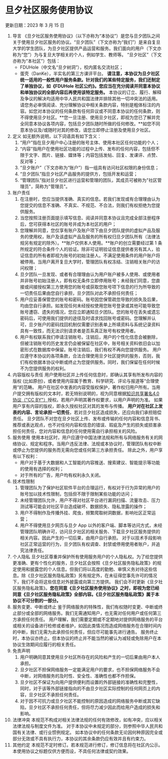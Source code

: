 # 旦夕社区服务使用协议
更新日期：2023 年 3 月 15 日
1. 导言
   《旦夕社区服务使用协议》（以下亦称为“本协议”）是您与旦夕团队之间关于使用旦夕社区服务的协议。“旦夕团队”（下文亦称为“我们”）是来自复旦大学的学生团队，为旦夕社区提供产品运营和服务。我们面向的用户（下文亦称为“您”）为与复旦大学相关的个人，例如学生、教师等。
   “旦夕社区”（下文亦称为“本社区”）包括：
   - FDUHole（中文名“旦夕树洞”），校内匿名交流社区；
   - 蛋壳（DanKe），半实名的第三方课评平台。
   **请注意，本协议为旦夕社区统一适用的一般性用户服务条款。针对我们的某些特定服务，我们还制定了单独协议，如《FDUHole 社区公约》。您应当在充分阅读并同意本协议和单独协议的全部内容后再使用该特定服务。**
   本协议的订立、履行、解释及争议的解决均适用中华人民共和国法律并排除其他一切冲突法的适用。
   请您务必审慎阅读、充分理解协议中相关条款内容，特别是粗体标注的内容。如您对本协议的任何条款有任何异议或不同意本协议的任何条款，则不得使用旦夕社区。**您一旦注册、使用旦夕社区，即视为您已了解并完全同意本协议各项内容，包括旦夕团队随时所做的任何修改。**如您不同意本协议及/或随时对其的修改，请您立即停止注册及使用旦夕社区。
2. 定义
   如无额外说明，以下词语具有如下含义：
   1. “用户”指在旦夕用户中心注册的账号主体、使用本社区任何功能的个人；
   2. “内容”指用户在使用社区功能的过程中上传、发布的任何内容，包括但不限于文字、图片、链接、媒体等；内容包括发帖、回复、发课评、点赞、反对等；
   3. “旦夕账户”（下文亦称为“账户”）指一组具有访问社区权限的身份信息；
   4. “旦夕团队”指旦夕社区产品服务的提供方，包括开发和运营；
   5. “管理团队”指对旦夕社区进行运营和管理的团队，其成员可被称为"社区管理员"，简称为"管理员"。
3. 账户责任
   1. 在注册时，您应当提供准确、真实的信息。若我们发现或有合理理由认为您提交的信息不准确、不真实、不规范、不合法，则我们有权拒绝为您提供服务。
   2. 当您按照注册页面提示填写信息、阅读并同意本协议且完成全部注册程序后，您可获得本社区的账号并成为本社区的用户； 
   3. 您理解并同意，您仅享有账户及账户项下由旦夕团队提供的虚拟产品及服务的使用权，账户及该虚拟产品及服务的所有权归旦夕团队所有（法律法规另有规定的除外）。**账户仅供本人使用。**账户的创立需要经过第 1 条所规定的符合条件个人的验证。除非可证明验证信息提供者另有其人，验证信息的所有者即视为账号的初始注册人。不满足使用条件的用户账户将被停用。当用户离开复旦大学时，管理团队有权冻结、注销相关账户的访问权限；
   4. 旦夕团队一旦发现、或者有合理理由认为用户账户被多人使用、或使用者并非账号初始注册人，即有权无条件立即停用账号；未经我们同意，您直接或间接授权第三方使用您的账号或获取您账号项下信息的行为所导致的一切责任后果由您自行承担，旦夕团队对此不承担任何责任；
   5. 用户应妥善保管您的账号和密码。账号因您保管疏忽导致的损失及后果，均由您自行承担。如发现任何未经授权使用您账号登录或其他可能导致您账号遭窃、遗失的情况，您应立即通知旦夕团队。您的账号在丢失或遗忘密码后，可使用我们提供的途径及时请求找回账号或密码。您理解并认可，旦夕账户的密码找回机制仅需要识别表单上所填资料与系统记录资料具有一致性，而无法识别请求者是否系真正账号有权使用者。
   6. 用户有权联系我们申请注销账号。注销后，用户的个性化信息会被删除，但被注销账号的历史发言仍会被保留在社区中，账号相关资料依旧会以加密形式在数据库中保留。账号注销后，我们有权不再向您提供服务。
   用户应遵守本协议的各项条款，合法合理使用旦夕社区提供的服务，否则，我们有权依据本协议中断或终止为您提供服务。同时，我们保留在任何时候不为您提供服务的权利。
4. 内容版权与责任
   用户使用社区并上传任何信息时，即确认其享有所发布内容的版权 (比如原创)，或者使用内容属于教育、科学研究、评论与报道等“合理使用”的范畴。
   用户在社区中发表的内容受版权保护，著作权归用户所有。当用户提交拥有版权的文本时，若无特别说明的，视为同意根据[知识共享署名4.0协议（"CC BY"）](https://creativecommons.org/licenses/by/4.0/legalcode.zh-Hans)授权。若用户声明其著作权要求，以用户声明的为准。
   如果用户享有内容的版权，即永久授权社区对其的发布与传播。
   **用户对在社区上发表的内容、言论承担一切责任**，若对旦夕社区造成损失，还应向我们承担赔偿责任。
   旦夕团队不对您在旦夕社区上传、发布或传输的任何内容和信息背书、推荐或表达观点，也不对任何内容和信息的错误、瑕疵及产生的损失或损害承担任何责任，您对内容和信息的任何使用需自行承担相关的风险。
5. 服务使用
   使用本社区时，用户应遵守中国法律法规和所有与网络服务有关的网络协议、规定和程序。当用户违反法律、法规或本协议时，管理团队有权中断或停止为您提供的服务而无需向您或任何第三方承担责任。
   除此之外，用户享有以下权利：
   - 用户对于基于大数据和人工智能的内容推送、搜索建议、智能提示等功能的使用有选择的权利；
   - 对于所有的广告，用户均有权利永久关闭。
6. 技术性限制
   1. 管理团队为了保护社区软件平台的合理运行，有权对于行为异常的用户的账号加以技术性限制，包括但不限于限制某些功能的访问；
   2. 未经管理团队允许，用户不得对社区平台进行漏洞扫描、流量攻击、压力测试等可能会对社区平台造成破坏、数据损失、隐私泄露的操作；
   3. 用户不得制作及传播外挂、爬虫，频繁爬取树洞数据，影响社区正常运营；
   4. 用户不得使用旦夕网页与旦夕 App 以外的客户端、脚本等访问方式，未经管理团队明确许可，访问旦夕社区的相关服务、下载旦夕社区服务提供的相关内容。因此产生的一切后果，由用户自行承担。
   对于以技术手段影响社区正常运营的行为，旦夕团队有权调查、封禁或停用使用者账户，并追究法律责任。
7. 个人隐私
   旦夕社区尊重并保护所有使用服务用户的个人隐私权。为了给您提供更准确、更有个性化的服务，旦夕社区会按照《旦夕社区服务隐私政策》的规定使用和披露您的个人信息。但我们将以高度的勤勉、审慎义务对待这些信息。除《旦夕社区服务隐私政策》另有规定外，在未征得您事先许可的情况下，我们不会将这些信息对外披露或向第三方提供。
   我们会不时更新《旦夕社区服务隐私政策》。**您在同意《旦夕社区服务使用协议》之时，即视为您已经同意《旦夕社区服务隐私政策》全部内容。《旦夕社区服务隐私政策》属于本协议不可分割的一部分。**
8. 服务变更、中断或终止
   鉴于网络服务的特殊性，我们有权随时变更、中断或终止部分或全部的网络服务。我们无需通知用户，也无需对任何用户或任何第三方承担任何责任。
   用户理解，我们需要定期或不定期地对提供网络服务的平台或相关的设备进行检修或者维护，如因此类情况而造成网络服务在合理时间内的中断，我们无需为此承担任何责任，但应尽可能事先进行通告。
   服务终止时，本协议亦终止。但本协议的终止并不能当然的被认为减轻或免除用户在本协议生效期间应履行的相关责任。
9. 免责声明
   1. 用户明确同意其使用旦夕社区所存在的风险和产生的一切后果由用户本人承担。
   2. 旦夕社区不担保网络服务一定能满足用户的要求，也不担保网络服务不会中断，对网络服务的及时性、安全性、准确性也都不作担保。
   3. 旦夕社区不保证为向用户提供便利而设置的外部链接的准确性和完整性，同时，对于该等外部链接指向的不由旦夕社区实际控制的任何网页上的内容，旦夕社区不承担任何责任。
   4. 对于因不可抗力或旦夕社区不能控制的原因造成的网络服务中断或其它缺陷，旦夕社区不承担任何责任，但将尽力减少因此而给用户造成的损失和影响。
10. 法律冲突
   本规范不构成对相关法律法规的任何有效修改，如有冲突，应以相关法律法规与制度文件为准。
   对于本协议中未规定的部分，则参照中华人民共和国有关法律、或行业惯例规定。
   如本协议中的任何条款无论因何种原因完全或部分无效或不具有执行力，本协议的其余条款仍应有效并且有约束力。
11. 其他约定
   本规范不定时修订。若本规范进行修订，修订信息将在社区内公示。
   本使用协议之标题仅供方便而设，不具任何法律或契约效果。
